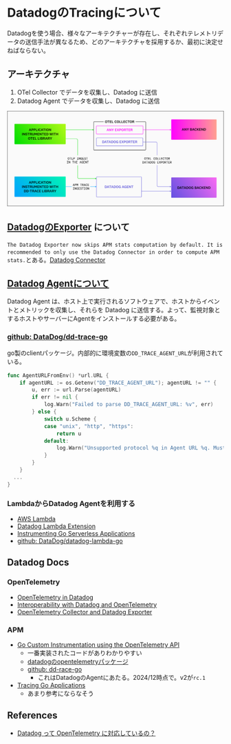 # DatadogのTracingについて

Datadogを使う場合、様々なアーキテクチャーが存在し、それぞれテレメトリデータの送信手法が異なるため、どのアーキテクチャを採用するか、最初に決定せねばならない。

## アーキテクチャ

1. OTel Collector でデータを収集し、Datadog に送信
2. Datadog Agent でデータを収集し、Datadog に送信

![Datadog Architecture](https://github.com/hiromaily/documents/raw/main/images/datadog-open-telemetry-architecture.png "Hexagonal Architecture")

## [DatadogのExporter](https://github.com/open-telemetry/opentelemetry-collector-contrib/blob/main/exporter/datadogexporter/README.md) について

`The Datadog Exporter now skips APM stats computation by default. It is recommended to only use the Datadog Connector in order to compute APM stats.`とある。[Datadog Connector](https://github.com/open-telemetry/opentelemetry-collector-contrib/tree/main/connector/datadogconnector)

## [Datadog Agentについて](https://docs.datadoghq.com/agent/?tab=Linux)

Datadog Agent は、ホスト上で実行されるソフトウェアで、ホストからイベントとメトリックを収集し、それらを Datadog に送信する。よって、監視対象とするホストやサーバーにAgentをインストールする必要がある。

### [github: DataDog/dd-trace-go](https://github.com/DataDog/dd-trace-go)

go製のclientパッケージ。内部的に環境変数の`DD_TRACE_AGENT_URL`が利用されている。

```go
func AgentURLFromEnv() *url.URL {
    if agentURL := os.Getenv("DD_TRACE_AGENT_URL"); agentURL != "" {
        u, err := url.Parse(agentURL)
        if err != nil {
            log.Warn("Failed to parse DD_TRACE_AGENT_URL: %v", err)
        } else {
            switch u.Scheme {
            case "unix", "http", "https":
                return u
            default:
                log.Warn("Unsupported protocol %q in Agent URL %q. Must be one of: http, https, unix.", u.Scheme, agentURL)
            }
        }
    }
  ...
}
```

### LambdaからDatadog Agentを利用する

- [AWS Lambda](https://docs.datadoghq.com/integrations/amazon_lambda/)
- [Datadog Lambda Extension](https://docs.datadoghq.com/serverless/libraries_integrations/extension/)
- [Instrumenting Go Serverless Applications](https://docs.datadoghq.com/serverless/aws_lambda/installation/go/?tab=serverlessframework)
- [github: DataDog/datadog-lambda-go](https://github.com/DataDog/datadog-lambda-go)

## Datadog Docs

### OpenTelemetry

- [OpenTelemetry in Datadog](https://docs.datadoghq.com/opentelemetry/)
- [Interoperability with Datadog and OpenTelemetry](https://docs.datadoghq.com/opentelemetry/interoperability/)
- [OpenTelemetry Collector and Datadog Exporter](https://docs.datadoghq.com/opentelemetry/collector_exporter/)

### APM

- [Go Custom Instrumentation using the OpenTelemetry API](https://docs.datadoghq.com/tracing/trace_collection/custom_instrumentation/go/otel/)
  - 一番実装されたコードがありわかりやすい
  - [datadogのopentelemetryパッケージ](https://pkg.go.dev/gopkg.in/DataDog/dd-trace-go.v1/ddtrace/opentelemetry)
  - [github: dd-race-go](https://github.com/DataDog/dd-trace-go)
    - これはDatadogのAgentにあたる。2024/12時点で。v2が`rc.1`
- [Tracing Go Applications](https://docs.datadoghq.com/tracing/trace_collection/automatic_instrumentation/dd_libraries/go/)
  - あまり参考にならなそう

## References

- [Datadog って OpenTelemetry に対応しているの？](https://qiita.com/AoTo0330/items/b9a758555b7e049eca9f)
